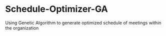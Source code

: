 # Schedule-Optimizer-GA
Using Genetic Algorithm to generate optimized schedule of meetings within the organization
